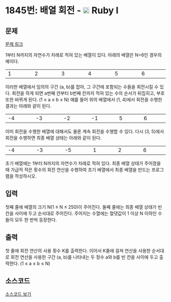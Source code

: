 # 1845번: 배열 회전 - <img src="https://static.solved.ac/tier_small/30.svg" style="height:20px" /> Ruby I

<!-- performance -->

<!-- 문제 제출 후 깃허브에 푸시를 했을 때 제출한 코드의 성능이 입력될 공간입니다.-->

<!-- end -->

## 문제

[문제 링크](https://boj.kr/1845)


<p>1부터 N까지의 자연수가 차례로 적혀 있는 배열이 있다. 아래의 배열은 N=6인 경우의 예이다.</p>

<table class="table table-bordered table-center-30 td-center">
<tbody>
<tr>
<td style="width:5%">1</td>
<td style="width:5%">2</td>
<td style="width:5%">3</td>
<td style="width:5%">4</td>
<td style="width:5%">5</td>
<td style="width:5%">6</td>
</tr>
</tbody>
</table>

<p>이러한 배열에서 임의의 구간 (a, b)를 잡아, 그 구간에 포함되는 수들을 회전시킬 수 있다. 회전을 하게 되면 a번째 칸부터 b번째 칸까지 적혀 있는 수의 순서가 뒤집히고, 부호 또한 바뀌게 된다. (1 ≤ a ≤ b ≤ N) 예를 들어 위의 배열에서 (1, 4)에서 회전을 수행한 결과는 아래와 같이 된다.</p>

<table class="table table-bordered table-center-30 td-center">
<tbody>
<tr>
<td style="width:5%">-4</td>
<td style="width:5%">-3</td>
<td style="width:5%">-2</td>
<td style="width:5%">-1</td>
<td style="width:5%">5</td>
<td style="width:5%">6</td>
</tr>
</tbody>
</table>

<p>이미 회전을 수행한 배열에 대해서도 물론 계속 회전을 수행할 수 있다. 다시 (3, 5)에서 회전을 수행하면 최종 배열 상태는 아래와 같이 된다.</p>

<table class="table table-bordered table-center-30 td-center">
<tbody>
<tr>
<td style="width:5%">-4</td>
<td style="width:5%">-3</td>
<td style="width:5%">-5</td>
<td style="width:5%">1</td>
<td style="width:5%">2</td>
<td style="width:5%">6</td>
</tr>
</tbody>
</table>

<p>초기 배열에는 1부터 N까지의 자연수가 차례로 적혀 있다. 최종 배열 상태가 주어졌을 때 가급적 적은 횟수의 회전 연산을 수행하여 초기 배열에서 최종 배열을 만드는 프로그램을 작성하시오.</p>



## 입력


<p>첫째 줄에 배열의 크기 N(1 ≤ N ≤ 250)이 주어진다. 둘째 줄에는 최종 배열 상태가 빈 칸을 사이에 두고 순서대로 주어진다. 주어지는 수열에는 절댓값이 1 이상 N 이하인 수들이 모두 한 번씩 등장한다.</p>



## 출력


<p>첫 줄에 회전 연산의 사용 횟수 K를 출력한다. 이어서 K줄에 걸쳐 연산을 사용한 순서대로 회전 연산을 사용한 구간 (a, b)를 나타내는 두 정수 a와 b를 빈 칸을 사이에 두고 출력한다. (1 ≤ a ≤ b ≤ N)</p>



## 소스코드

[소스코드 보기](배열%20회전.cpp)